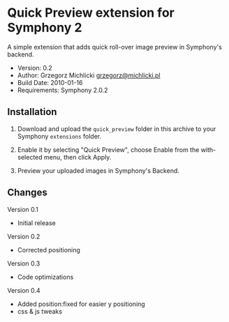 Quick Preview extension for Symphony 2
======================================

A simple extension that adds quick roll-over image preview in Symphony's backend.

- Version: 0.2
- Author: Grzegorz Michlicki <grzegorz@michlicki.pl>
- Build Date: 2010-01-16
- Requirements: Symphony 2.0.2

## Installation

1. Download and upload the `quick_preview` folder in this archive to your Symphony `extensions` folder.

2. Enable it by selecting "Quick Preview", choose Enable from the with-selected menu, then click Apply.

3. Preview your uploaded images in Symphony's Backend.

## Changes

Version 0.1

- Initial release

Version 0.2

- Corrected positioning

Version 0.3

- Code optimizations

Version 0.4

- Added position:fixed for easier y positioning
- css & js tweaks
